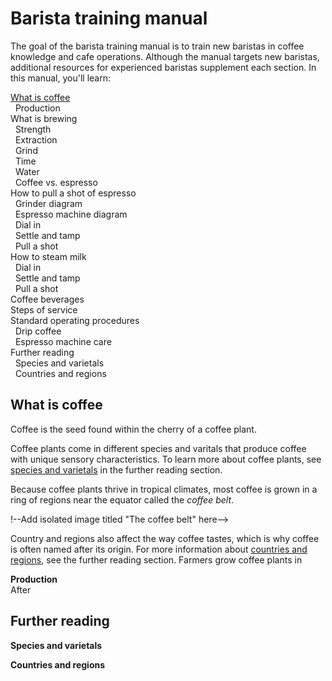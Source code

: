 # Barista training manual  
The goal of the barista training manual is to train new baristas in coffee knowledge and cafe operations. Although the manual targets new baristas, additional resources for experienced baristas supplement each section. In this manual, you'll learn: 

[What is coffee](#what-is-coffee)<br>           <!--Use HTML to format collapsable table of contents-->
&nbsp; Production<br>
What is brewing<br> 
&nbsp; Strength<br>
&nbsp; Extraction<br>
&nbsp; Grind<br>
&nbsp; Time<br>
&nbsp; Water<br>
&nbsp; Coffee vs. espresso<br>
How to pull a shot of espresso<br>
&nbsp; Grinder diagram<br>
&nbsp; Espresso machine diagram<br>
&nbsp; Dial in<br>
&nbsp; Settle and tamp<br>
&nbsp; Pull a shot<br>
How to steam milk<br>
&nbsp; Dial in<br>
&nbsp; Settle and tamp<br>
&nbsp; Pull a shot<br>
Coffee beverages<br> 
Steps of service<br>
Standard operating procedures<br> 
&nbsp; Drip coffee<br>
&nbsp; Espresso machine care<br>
Further reading<br>
&nbsp; Species and varietals<br> 
&nbsp; Countries and regions<br>

## What is coffee <!--Add isolated image of coffee plant diagram-->
Coffee is the seed found within the cherry of a coffee plant. 

<!--Add isolated image titled "Anatomy of a coffee plant" here-->

Coffee plants come in different species and varitals that produce coffee with unique sensory characteristics. To learn more about coffee plants, see <a href="#species-and-varietals">species and varietals</a> in the further reading section.  

Because coffee plants thrive in tropical climates, most coffee is grown in a ring of regions near the equator called the *coffee belt*. 

!--Add isolated image titled "The coffee belt" here-->

Country and regions also affect the way coffee tastes, which is why coffee is often named after its origin. For more information about <a href="#countries-and-regions">countries and regions</a>, see the further reading section. Farmers grow coffee plants in 

<!-- Add isolated image of coffee farm --> 

**Production**<br>
After 

## Further reading 
<a name="species-and-varietals">**Species and varietals**</a>

<a name="countries-and-regions">**Countries and regions**</a> 
